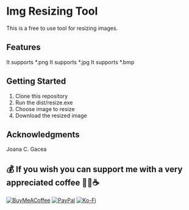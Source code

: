 # Img Resizing Tool

This is a free to use tool for resizing images.

## Features

It supports *.png 
It supports *.jpg
It supports *.bmp

## Getting Started

1. Clone this repository
2. Run the dist/resize.exe
3. Choose image to resize
4. Download the resized image

## Acknowledgments

Joana C. Gacea

## 💰 If you wish you can support me with a very appreciated coffee 🙏🏽☕ 
  [![BuyMeACoffee](https://img.shields.io/badge/Buy%20Me%20a%20Coffee-ffdd00?style=for-the-badge&logo=buy-me-a-coffee&logoColor=black)](https://buymeacoffee.com/joanacat) [![PayPal](https://img.shields.io/badge/PayPal-00457C?style=for-the-badge&logo=paypal&logoColor=white)](https://paypal.me/@itsunshinejojo) [![Ko-Fi](https://img.shields.io/badge/Ko--fi-F16061?style=for-the-badge&logo=ko-fi&logoColor=white)](https://ko-fi.com/cat4lina) 
